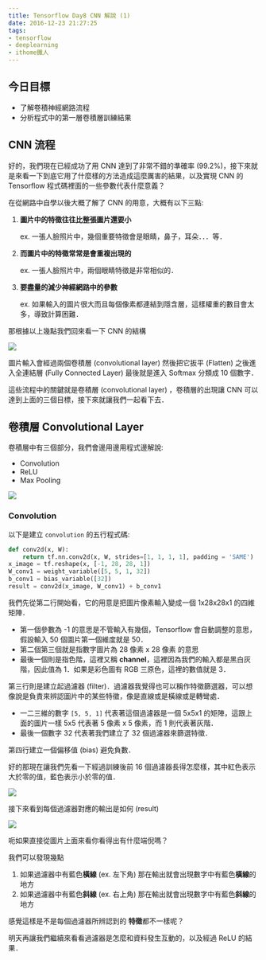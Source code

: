```yaml
---
title: Tensorflow Day8 CNN 解說 (1)
date: 2016-12-23 21:27:25
tags:
- tensorflow
- deeplearning
- ithome鐵人
---
```


 ## 今日目標

* 了解卷積神經網路流程
* 分析程式中的第一層卷積層訓練結果

<!--more-->

## CNN 流程

好的，我們現在已經成功了用 CNN 達到了非常不錯的準確率 (99.2%)，接下來就是來看一下到底它用了什麼樣的方法造成這麼厲害的結果，以及實現 CNN 的 Tensorflow 程式碼裡面的一些參數代表什麼意義？

在從網路中自學以後大概了解了 CNN 的用意，大概有以下三點:

1. **圖片中的特徵往往比整張圖片還要小**

   ex. 一張人臉照片中，幾個重要特徵會是眼睛，鼻子，耳朵．．．等．

2. **而圖片中的特徵常常是會重複出現的**

   ex. 一張人臉照片中，兩個眼睛特徵是非常相似的．

3. **要盡量的減少神經網路中的參數**

   ex. 如果輸入的圖片很大而且每個像素都連結到隱含層，這樣權重的數目會太多，導致計算困難．

那根據以上幾點我們回來看一下 CNN 的結構

![](http://imgur.com/bYFnDws.jpg)

圖片輸入會經過兩個卷積層 (convolutional layer) 然後把它扳平 (Flatten) 之後進入全連結層 (Fully Connected Layer) 最後就是進入 Softmax 分類成 10 個數字．

這些流程中的關鍵就是卷積層 (convolutional layer) ，卷積層的出現讓 CNN 可以達到上面的三個目標，接下來就讓我們一起看下去．

## 卷積層 Convolutional Layer

卷積層中有三個部分，我們會邊用邊用程式邊解說: 

* Convolution
* ReLU
* Max Pooling

![](http://imgur.com/2KE40Oo.jpg)



### Convolution

以下是建立 `convolution` 的五行程式碼: 

```python
def conv2d(x, W):
    return tf.nn.conv2d(x, W, strides=[1, 1, 1, 1], padding = 'SAME')		(1)
x_image = tf.reshape(x, [-1, 28, 28, 1])									(2)
W_conv1 = weight_variable([5, 5, 1, 32])									(3)
b_conv1 = bias_variable([32])												(4)
result = conv2d(x_image, W_conv1) + b_conv1 								(5)
```

我們先從第二行開始看，它的用意是把圖片像素輸入變成一個 1x28x28x1 的四維矩陣．

* 第一個參數為 -1 的意思是不管輸入有幾個，Tensorflow 會自動調整的意思，假設輸入 50 個圖片第一個維度就是 50．
* 第二個第三個就是指數字圖片為 28 像素 x 28 像素 的意思
* 最後一個則是指色階，這裡又稱 **channel**，這裡因為我們的輸入都是黑白灰階，因此值為 1．如果是彩色圖有 RGB 三原色，這裡的數值就是 3．

第三行則是建立起過濾器 (filter)．過濾器我覺得也可以稱作特徵篩選器，可以想像說是負責來辨認圖片中的某些特徵，像是直線或是橫線或是轉彎處．

* 一二三維的數字 `[5, 5, 1]` 代表著這個過濾器是一個 5x5x1 的矩陣，這跟上面的圖片一樣 5x5 代表著 5 像素 x 5 像素，而 1 則代表著灰階．
* 最後一個數字 32 代表著我們建立了 32 個過濾器來篩選特徵．

第四行建立一個偏移值 (bias) 避免負數．

好的那現在讓我們先看一下經過訓練後前 16 個過濾器長得怎麼樣，其中紅色表示大於零的值，藍色表示小於零的值．

![](http://imgur.com/09eggaV.jpg)

接下來看到每個過濾器對應的輸出是如何 (result)

![](http://imgur.com/POlzyzX.jpg)

呃如果直接從圖片上面來看你看得出有什麼端倪嗎？

我們可以發現幾點

1. 如果過濾器中有藍色**橫線** (ex. 左下角) 那在輸出就會出現數字中有藍色**橫線**的地方
2. 如果過濾器中有藍色**斜線** (ex. 右上角) 那在輸出就會出現數字中有藍色**斜線**的地方

感覺這樣是不是每個過濾器所辨認到的 **特徵**都不一樣呢？

明天再讓我們繼續來看看過濾器是怎麼和資料發生互動的，以及經過 ReLU 的結果．



